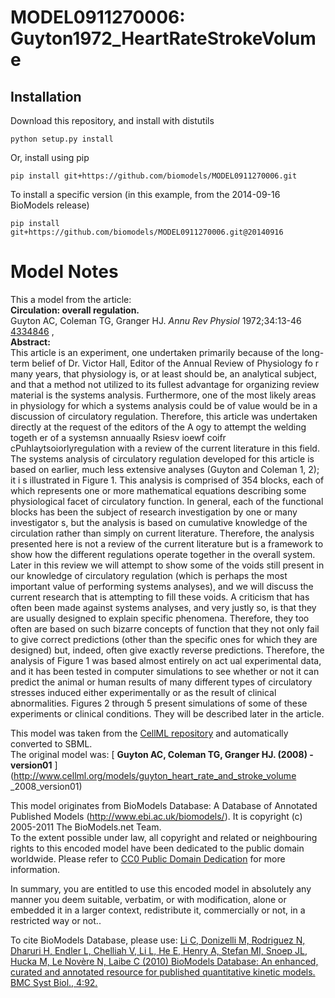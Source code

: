 # MODEL0911270006: Guyton1972_HeartRateStrokeVolume

## Installation

Download this repository, and install with distutils

`python setup.py install`

Or, install using pip

`pip install git+https://github.com/biomodels/MODEL0911270006.git`

To install a specific version (in this example, from the 2014-09-16 BioModels release)

`pip install git+https://github.com/biomodels/MODEL0911270006.git@20140916`


# Model Notes


This a model from the article:  
**Circulation: overall regulation.**   
Guyton AC, Coleman TG, Granger HJ. _Annu Rev Physiol_ 1972;34:13-46
[4334846](http://www.ncbi.nlm.nih.gov/pubmed/4334846) ,  
**Abstract:**   
This article is an experiment, one undertaken primarily because of the long-
term belief of Dr. Victor Hall, Editor of the Annual Review of Physiology fo r
many years, that physiology is, or at least should be, an analytical subject,
and that a method not utilized to its fullest advantage for organizing review
material is the systems analysis. Furthermore, one of the most likely areas in
physiology for which a systems analysis could be of value would be in a
discussion of circulatory regulation. Therefore, this article was undertaken
directly at the request of the editors of the A ogy to attempt the welding
togeth er of a systemsn annuaally Rsiesv ioewf coifr cPuhlaytsoiorlyregulation
with a review of the current literature in this field. The systems analysis of
circulatory regulation developed for this article is based on earlier, much
less extensive analyses (Guyton and Coleman 1, 2); it i s illustrated in
Figure 1. This analysis is comprised of 354 blocks, each of which represents
one or more mathematical equations describing some physiological facet of
circulatory function. In general, each of the functional blocks has been the
subject of research investigation by one or many investigator s, but the
analysis is based on cumulative knowledge of the circulation rather than
simply on current literature. Therefore, the analysis presented here is not a
review of the current literature but is a framework to show how the different
regulations operate together in the overall system. Later in this review we
will attempt to show some of the voids still present in our knowledge of
circulatory regulation (which is perhaps the most important value of
performing systems analyses), and we will discuss the current research that is
attempting to fill these voids. A criticism that has often been made against
systems analyses, and very justly so, is that they are usually designed to
explain specific phenomena. Therefore, they too often are based on such
bizarre concepts of function that they not only fail to give correct
predictions (other than the specific ones for which they are designed) but,
indeed, often give exactly reverse predictions. Therefore, the analysis of
Figure 1 was based almost entirely on act ual experimental data, and it has
been tested in computer simulations to see whether or not it can predict the
animal or human results of many different types of circulatory stresses
induced either experimentally or as the result of clinical abnormalities.
Figures 2 through 5 present simulations of some of these experiments or
clinical conditions. They will be described later in the article.

This model was taken from the [CellML
repository](http://www.cellml.org/models) and automatically converted to SBML.  
The original model was: [ **Guyton AC, Coleman TG, Granger HJ. (2008) -
version01** ](http://www.cellml.org/models/guyton_heart_rate_and_stroke_volume
_2008_version01)

This model originates from BioModels Database: A Database of Annotated
Published Models (http://www.ebi.ac.uk/biomodels/). It is copyright (c)
2005-2011 The BioModels.net Team.  
To the extent possible under law, all copyright and related or neighbouring
rights to this encoded model have been dedicated to the public domain
worldwide. Please refer to [CC0 Public Domain
Dedication](http://creativecommons.org/publicdomain/zero/1.0/) for more
information.

In summary, you are entitled to use this encoded model in absolutely any
manner you deem suitable, verbatim, or with modification, alone or embedded it
in a larger context, redistribute it, commercially or not, in a restricted way
or not..  
  
To cite BioModels Database, please use: [Li C, Donizelli M, Rodriguez N,
Dharuri H, Endler L, Chelliah V, Li L, He E, Henry A, Stefan MI, Snoep JL,
Hucka M, Le Novère N, Laibe C (2010) BioModels Database: An enhanced, curated
and annotated resource for published quantitative kinetic models. BMC Syst
Biol., 4:92.](http://www.ncbi.nlm.nih.gov/pubmed/20587024)


